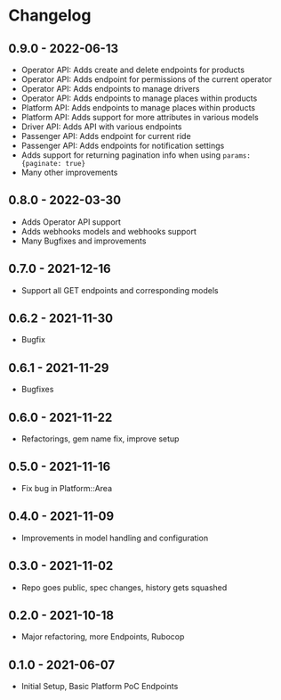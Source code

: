 # Changelog

## 0.9.0 - 2022-06-13
* Operator API: Adds create and delete endpoints for products
* Operator API: Adds endpoint for permissions of the current operator
* Operator API: Adds endpoints to manage drivers
* Operator API: Adds endpoints to manage places within products
* Platform API: Adds endpoints to manage places within products
* Platform API: Adds support for more attributes in various models
* Driver API: Adds API with various endpoints
* Passenger API: Adds endpoint for current ride
* Passenger API: Adds endpoints for notification settings
* Adds support for returning pagination info when using `params: {paginate: true}`
* Many other improvements

## 0.8.0 - 2022-03-30
* Adds Operator API support
* Adds webhooks models and webhooks support
* Many Bugfixes and improvements

## 0.7.0 - 2021-12-16
* Support all GET endpoints and corresponding models

## 0.6.2 - 2021-11-30
* Bugfix

## 0.6.1 - 2021-11-29
* Bugfixes

## 0.6.0 - 2021-11-22
* Refactorings, gem name fix, improve setup

## 0.5.0 - 2021-11-16
* Fix bug in Platform::Area

## 0.4.0 - 2021-11-09
* Improvements in model handling and configuration

## 0.3.0 - 2021-11-02
* Repo goes public, spec changes, history gets squashed

## 0.2.0 - 2021-10-18
* Major refactoring, more Endpoints, Rubocop

## 0.1.0 - 2021-06-07
* Initial Setup, Basic Platform PoC Endpoints
